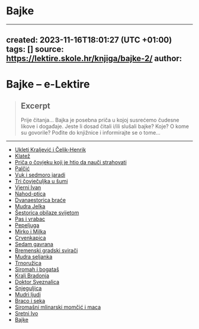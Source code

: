 # Bajke
---
created: 2023-11-16T18:01:27 (UTC +01:00)
tags: []
source: https://lektire.skole.hr/knjiga/bajke-2/
author: 
---

# Bajke – e-Lektire

> ## Excerpt
> Prije čitanja… Bajka je posebna priča u kojoj susrećemo čudesne likove i događaje. Jeste li dosad čitali i/ili slušali bajke? Koje? O kome su govorile? Pođite do knjižnice i informirajte se o tome…

---
-   [Ukleti Kraljević i Čelik-Henrik](https://github.com/Nikson687/bajke/blob/e240ba36ba43328133c2b7e58a352f1e8698bde8/ukleti_kraljevic.md)
-   [Klatež](https://github.com/Nikson687/bajke/blob/e240ba36ba43328133c2b7e58a352f1e8698bde8/Klate%C5%BE.md)
-   [Priča o čovjeku koji je htio da nauči strahovati](https://github.com/Nikson687/bajke/blob/e240ba36ba43328133c2b7e58a352f1e8698bde8/Pri%C4%8Da%20o%20%C4%8Dovjeku%20koji%20je%20htio%20da%20nau%C4%8Di%20strahovati.md)
-   [Palčić](https://github.com/Nikson687/bajke/blob/e240ba36ba43328133c2b7e58a352f1e8698bde8/Pal%C4%8Di%C4%87.md)
-   [Vuk i sedmoro jaradi](https://github.com/Nikson687/bajke/blob/e240ba36ba43328133c2b7e58a352f1e8698bde8/Vuk%20i%20sedmoro%20jaradi.md)
-   [Tri čovječuljka u šumi](https://github.com/Nikson687/bajke/blob/e240ba36ba43328133c2b7e58a352f1e8698bde8/Tri%20%C4%8Dovje%C4%8Duljka%20u%20%C5%A1umi.md)
-   [Vjerni Ivan](https://github.com/Nikson687/bajke/blob/e240ba36ba43328133c2b7e58a352f1e8698bde8/Vjerni%20Ivan.md)
-   [Nahod-ptica](https://github.com/Nikson687/bajke/blob/e240ba36ba43328133c2b7e58a352f1e8698bde8/Nahod-ptica.md)
-   [Dvanaestorica braće](https://github.com/Nikson687/bajke/blob/e240ba36ba43328133c2b7e58a352f1e8698bde8/Dvanaestorica%20bra%C4%87e.md)
-   [Mudra Jelka](https://github.com/Nikson687/bajke/blob/e240ba36ba43328133c2b7e58a352f1e8698bde8/Mudra%20seljanka.md)
-   [Šestorica obilaze svijetom](https://github.com/Nikson687/bajke/blob/e240ba36ba43328133c2b7e58a352f1e8698bde8/%C5%A0estorica%20obilaze%20svijetom.md)
-   [Pas i vrabac](https://github.com/Nikson687/bajke/blob/e240ba36ba43328133c2b7e58a352f1e8698bde8/Pas%20i%20vrabac.md)
-   [Pepeljuga](https://github.com/Nikson687/bajke/blob/e240ba36ba43328133c2b7e58a352f1e8698bde8/Pepeljuga.md)
-   [Mirko i Milka](https://github.com/Nikson687/bajke/blob/e240ba36ba43328133c2b7e58a352f1e8698bde8/Mirko%20i%20Milka.md)
-   [Crvenkapica](https://github.com/Nikson687/bajke/blob/e240ba36ba43328133c2b7e58a352f1e8698bde8/Crvenkapica.md)
-   [Sedam gavrana](https://github.com/Nikson687/bajke/blob/e240ba36ba43328133c2b7e58a352f1e8698bde8/Sedam%20gavrana.md)
-   [Bremenski gradski svirači](https://github.com/Nikson687/bajke/blob/e240ba36ba43328133c2b7e58a352f1e8698bde8/Bremenski%20gradski%20svira%C4%8Di.md)
-   [Mudra seljanka](https://github.com/Nikson687/bajke/blob/e240ba36ba43328133c2b7e58a352f1e8698bde8/Mudra%20Jelka.md)
-   [Trnoružica](https://github.com/Nikson687/bajke/blob/e240ba36ba43328133c2b7e58a352f1e8698bde8/Trnoru%C5%BEica.md)
-   [Siromah i bogataš](https://github.com/Nikson687/bajke/blob/e240ba36ba43328133c2b7e58a352f1e8698bde8/Siromah%20i%20bogata%C5%A1.md)
-   [Kralj Bradonja](https://github.com/Nikson687/bajke/blob/e240ba36ba43328133c2b7e58a352f1e8698bde8/Kralj%20Bradonja.md)
-   [Doktor Sveznalica](https://github.com/Nikson687/bajke/blob/e240ba36ba43328133c2b7e58a352f1e8698bde8/Doktor%20Sveznalica.md)
-   [Snjeguljica](https://github.com/Nikson687/bajke/blob/e240ba36ba43328133c2b7e58a352f1e8698bde8/Snjeguljica.md)
-   [Mudri ljudi](https://github.com/Nikson687/bajke/blob/e240ba36ba43328133c2b7e58a352f1e8698bde8/Mudri%20ljudi.md)
-   [Braco i seka](https://github.com/Nikson687/bajke/blob/e240ba36ba43328133c2b7e58a352f1e8698bde8/Braco%20i%20seka.md)
-   [Siromašni mlinarski momčić i maca](https://github.com/Nikson687/bajke/blob/e240ba36ba43328133c2b7e58a352f1e8698bde8/Siroma%C5%A1ni%20mlinarski%20mom%C4%8Di%C4%87%20i%20maca.md)
-   [Sretni Ivo](https://github.com/Nikson687/bajke/blob/e240ba36ba43328133c2b7e58a352f1e8698bde8/Sretni%20Ivo.md)
-   [Bajke]()
